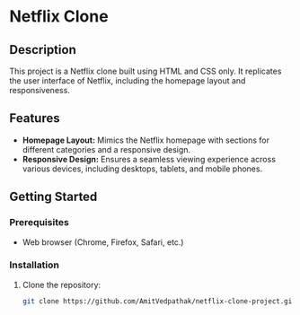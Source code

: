 # Netflix Clone

## Description

This project is a Netflix clone built using HTML and CSS only. It replicates the user interface of Netflix, including the homepage layout and responsiveness.

## Features

- **Homepage Layout:** Mimics the Netflix homepage with sections for different categories and a responsive design.
- **Responsive Design:** Ensures a seamless viewing experience across various devices, including desktops, tablets, and mobile phones.

## Getting Started

### Prerequisites

- Web browser (Chrome, Firefox, Safari, etc.)

### Installation

1. Clone the repository:

   ```bash
   git clone https://github.com/AmitVedpathak/netflix-clone-project.git
